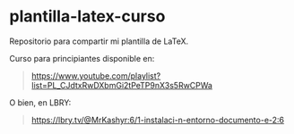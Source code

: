 # plantilla-latex-curso

Repositorio para compartir mi plantilla de LaTeX.

Curso para principiantes disponible en:

> https://www.youtube.com/playlist?list=PL_CJdtxRwDXbmGi2tPeTP9nX3s5RwCPWa

O bien, en LBRY:
> https://lbry.tv/@MrKashyr:6/1-instalaci-n-entorno-documento-e-2:6
